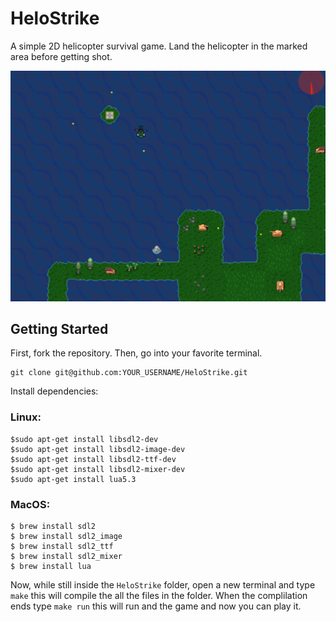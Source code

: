 # HeloStrike
A simple 2D helicopter survival game. Land the helicopter in the marked area before getting shot.  
<p align="center">
  <img src="https://github.com/mmohamedali/HeloStrike/blob/master/images/image2.png"/>
</p>

## Getting Started

First, fork the repository. Then, go into your favorite terminal.

    git clone git@github.com:YOUR_USERNAME/HeloStrike.git
 
Install dependencies: 
### Linux: 
    $sudo apt-get install libsdl2-dev 
    $sudo apt-get install libsdl2-image-dev
    $sudo apt-get install libsdl2-ttf-dev
    $sudo apt-get install libsdl2-mixer-dev
    $sudo apt-get install lua5.3
### MacOS: 
    $ brew install sdl2
    $ brew install sdl2_image
    $ brew install sdl2_ttf
    $ brew install sdl2_mixer
    $ brew install lua

Now, while still inside the `HeloStrike` folder, open a new terminal and type `make` this will compile the all the files in the folder. When the complilation ends type `make run` this will run and the game and now you can play it. 
